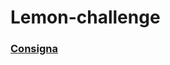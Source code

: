 # Lemon-challenge
### [Consigna](https://thorn-paperback-665.notion.site/L2-Coding-Challenge-f55f26875e1c4871b528f07e109c0e52)
